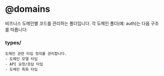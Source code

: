 # @domains

비즈니스 도메인별 코드를 관리하는 폴더입니다.
각 도메인 폴더(예: auth)는 다음 구조를 따릅니다:

### types/
```
도메인 관련 타입 정의를 관리합니다.
- 도메인 모델 타입
- API 요청/응답 타입
- 도메인 특화 타입
```